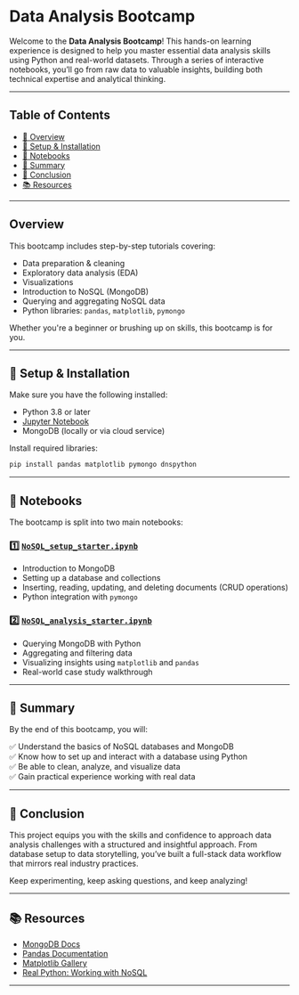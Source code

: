 
# Data Analysis Bootcamp

Welcome to the **Data Analysis Bootcamp**! This hands-on learning experience is designed to help you master essential data analysis skills using Python and real-world datasets. Through a series of interactive notebooks, you’ll go from raw data to valuable insights, building both technical expertise and analytical thinking.

---

## Table of Contents

- [📌 Overview](#overview)
- [🔧 Setup & Installation](#-setup--installation)
- [📁 Notebooks](#-notebooks)
- [📝 Summary](#-summary)
- [🎯 Conclusion](#-conclusion)
- [📚 Resources](#-resources)

---

## Overview

This bootcamp includes step-by-step tutorials covering:

- Data preparation & cleaning  
- Exploratory data analysis (EDA)  
- Visualizations  
- Introduction to NoSQL (MongoDB)  
- Querying and aggregating NoSQL data  
- Python libraries: `pandas`, `matplotlib`, `pymongo`

Whether you're a beginner or brushing up on skills, this bootcamp is for you.

---

## 🔧 Setup & Installation

Make sure you have the following installed:

- Python 3.8 or later  
- [Jupyter Notebook](https://jupyter.org/)  
- MongoDB (locally or via cloud service)

Install required libraries:

```bash
pip install pandas matplotlib pymongo dnspython
```

---

## 📁 Notebooks

The bootcamp is split into two main notebooks:

### 1️⃣ [`NoSQL_setup_starter.ipynb`](https://github.com/Lanceowesalot/nosql-challenge-Module-12/blob/main/NoSQL_setup_starter.ipynb)

- Introduction to MongoDB
- Setting up a database and collections
- Inserting, reading, updating, and deleting documents (CRUD operations)
- Python integration with `pymongo`

### 2️⃣ [`NoSQL_analysis_starter.ipynb`](https://github.com/Lanceowesalot/nosql-challenge-Module-12/blob/main/NoSQL_analysis_starter.ipynb)

- Querying MongoDB with Python
- Aggregating and filtering data
- Visualizing insights using `matplotlib` and `pandas`
- Real-world case study walkthrough

---

## 📝 Summary

By the end of this bootcamp, you will:

✅ Understand the basics of NoSQL databases and MongoDB  
✅ Know how to set up and interact with a database using Python  
✅ Be able to clean, analyze, and visualize data  
✅ Gain practical experience working with real data  

---

## 🎯 Conclusion

This project equips you with the skills and confidence to approach data analysis challenges with a structured and insightful approach. From database setup to data storytelling, you’ve built a full-stack data workflow that mirrors real industry practices.

Keep experimenting, keep asking questions, and keep analyzing!

---

## 📚 Resources

- [MongoDB Docs](https://www.mongodb.com/docs/)
- [Pandas Documentation](https://pandas.pydata.org/docs/)
- [Matplotlib Gallery](https://matplotlib.org/stable/gallery/index.html)
- [Real Python: Working with NoSQL](https://realpython.com/introduction-to-mongodb-and-python/)

---
